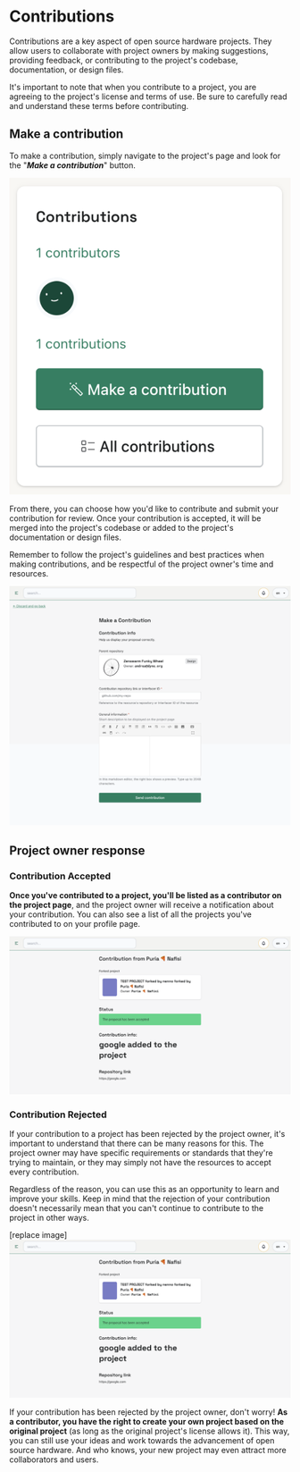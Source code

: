# Contributions
Contributions are a key aspect of open source hardware projects. They allow users to collaborate with project owners by making suggestions, providing feedback, or contributing to the project's codebase, documentation, or design files. 

It's important to note that when you contribute to a project, you are agreeing to the project's license and terms of use. Be sure to carefully read and understand these terms before contributing.

## Make a contribution

To make a contribution, simply navigate to the project's page and look for the "**_Make a contribution_**" button. 

![Contribute](../../_media/user-manual/screenshot_ru/contribution-sidebar.png)

From there, you can choose how you'd like to contribute and submit your contribution for review. Once your contribution is accepted, it will be merged into the project's codebase or added to the project's documentation or design files. 

Remember to follow the project's guidelines and best practices when making contributions, and be respectful of the project owner's time and resources.

![Contribution form](../../_media/user-manual/screenshot_ru/createcontribution.png)

## Project owner response

### Contribution Accepted

**Once you've contributed to a project, you'll be listed as a contributor on the project page**, and the project owner will receive a notification about your contribution. You can also see a list of all the projects you've contributed to on your profile page. 

![Contribution accepted](../../_media/user-manual/screenshot_ru/contribution-accepted.png)


### Contribution Rejected
If your contribution to a project has been rejected by the project owner, it's important to understand that there can be many reasons for this. The project owner may have specific requirements or standards that they're trying to maintain, or they may simply not have the resources to accept every contribution. 

Regardless of the reason, you can use this as an opportunity to learn and improve your skills. Keep in mind that the rejection of your contribution doesn't necessarily mean that you can't continue to contribute to the project in other ways.

[replace image]
![Contribution rejected](../../_media/user-manual/screenshot_ru/contribution-accepted.png)

If your contribution has been rejected by the project owner, don't worry! **As a contributor, you have the right to create your own project based on the original project** (as long as the original project's license allows it). This way, you can still use your ideas and work towards the advancement of open source hardware. And who knows, your new project may even attract more collaborators and users.